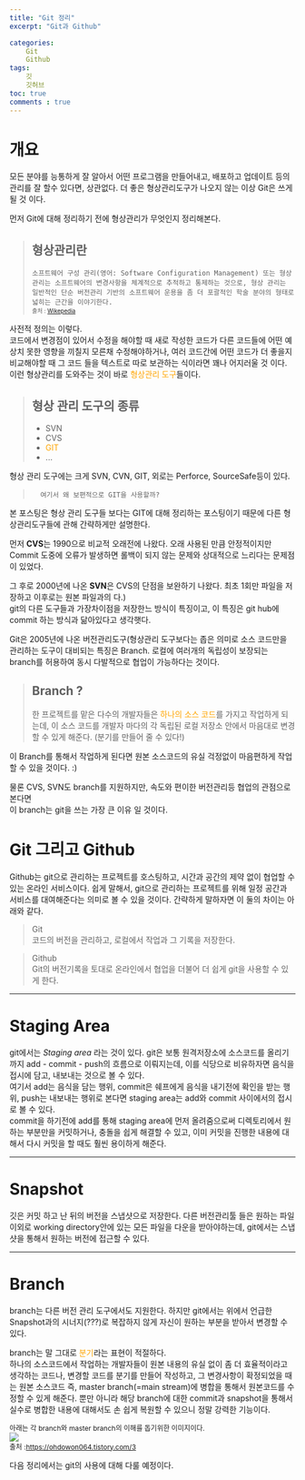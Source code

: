 ```yaml
---
title: "Git 정리"
excerpt: "Git과 Github"

categories:
    Git
    Github
tags:
    깃
    깃허브
toc: true
comments : true
---
```

# 개요  
모든 분야를 능통하게 잘 알아서 어떤 프로그램을 만들어내고, 배포하고 업데이트 등의 관리를 잘 할수 있다면, 상관없다. 더 좋은 형상관리도구가 나오지 않는 이상 Git은 쓰게 될 것 이다.  
  
먼저 Git에 대해 정리하기 전에 형상관리가 무엇인지 정리해본다.  
> ## 형상관리란  
> ``소프트웨어 구성 관리(영어: Software Configuration Management) 또는 형상 관리는 소프트웨어의 변경사항을 체계적으로 추적하고 통제하는 것으로, 형상 관리는 일반적인 단순 버전관리 기반의 소프트웨어 운용을 좀 더 포괄적인 학술 분야의 형태로 넓히는 근간을 이야기한다.``  <span style = "font-size: 10px">  
 출처 : [Wikepedia](https://ko.wikipedia.org/wiki/%EA%B5%AC%EC%84%B1_%EA%B4%80%EB%A6%AC)</span>  

 사전적 정의는 이렇다.  
 코드에서 변경점이 있어서 수정을 해야할 때 새로 작성한 코드가 다른 코드들에 어떤 예상치 못한 영향을 끼칠지 모른채 수정해야하거나, 여러 코드간에 어떤 코드가 더 좋을지 비교해야할 때 그 코드 들을 텍스트로 따로 보관하는 식이라면 꽤나 어지러울 것 이다.  
  이런 형상관리를 도와주는 것이 바로 <span style = "color : orange">형상관리 도구</span>들이다.
  
>## 형상 관리 도구의 종류  
> - SVN
> - CVS
> - <span style = "color :orange">GIT</span> 
> - ...  

형상 관리 도구에는 크게 SVN, CVN, GIT, 외로는 Perforce, SourceSafe등이 있다. 

>``  
여기서 왜 보편적으로 GIT을 사용할까? 
``  

본 포스팅은 형상 관리 도구들 보다는 GIT에 대해 정리하는 포스팅이기 때문에 다른 형상관리도구들에 관해 간략하게만 설명한다.  
  
먼저 <strong>CVS</strong>는 1990으로 비교적 오래전에 나왔다. 오래 사용된 만큼 안정적이지만 Commit 도중에 오류가 발생하면 롤백이 되지 않는 문제와 상대적으로 느리다는 문제점이 있었다.  

그 후로 2000년에 나온 <strong>SVN</strong>은 CVS의 단점을 보완하기 나왔다. 최초 1회만 파일을 저장하고 이후로는 원본 파일과의 다.)  
git의 다른 도구들과 가장차이점을 저장한느 방식이 특징이고, 이 특징은 git hub에 commit 하는 방식과 닮아있다고 생각햇다.  

Git은 2005년에 나온 버전관리도구(형상관리 도구보다는 좁은 의미로 소스 코드만을 관리하는 도구이 대비되는 특징은 Branch. 로컬에 여러개의 독립성이 보장되는 branch를 허용하여 동시 다발적으로 협업이 가능하다는 것이다.

>## Branch ?  
>한 프로젝트를 맡은 다수의 개발자들은 
<span style = "color : orange"> 하나의 소스 코드</span>를 가지고 작업하게 되는데, 이 소스 코드를 개발자 마다의 각 독립된 로컬 저장소 안에서 마음대로 변경할 수 있게 해준다. (분기를 만들어 줄 수 있다!)
  
이 Branch를 통해서 작업하게 된다면 원본 소스코드의 유실 걱정없이 마음편하게 작업할 수 있을 것이다. :)

물론 CVS, SVN도 branch를 지원하지만, 속도와 편이한 버전관리등 협업의 관점으로 본다면    
이 branch는 git을 쓰는 가장 큰 이유 일 것이다.  

# Git 그리고 Github  
Github는 git으로 관리하는 프로젝트를 
호스팅하고, 시간과 공간의 제약 없이 협업할 수 있는 온라인 서비스이다. 쉽게 말해서, git으로 관리하는 프로젝트를 위해 일정 공간과 서비스를 대여해준다는 의미로 볼 수 있을 것이다. 간략하게 말하자면 이 둘의 차이는 아래와 같다.  
>Git  
>코드의 버전을 관리하고, 로컬에서 작업과 그 기록을 저장한다.
  
>Github  
>Git의 버전기록을 토대로 온라인에서 협업을 더불어 더 쉽게 git을 사용할 수 있게 한다.

---------------------------

# Staging Area  
git에서는 _Staging area_ 라는 것이 있다. git은 보통 원격저장소에 소스코드를 올리기 까지 add - commit - push의 흐름으로 이뤄지는데, 이를 식당으로 비유하자면 음식을 접시에 담고, 내보내는 것으로 볼 수 있다.  
여기서 add는 음식을 담는 행위, commit은 쉐프에게 음식을 내기전에 확인을 받는 행위, push는 내보내는 행위로 본다면 staging area는 add와 commit 사이에서의 접시로 볼 수 있다.  
commit을 하기전에 add를 통해 staging  area에 먼저 올려줌으로써 디렉토리에서 원하는 부분만을 커밋하거나, 충돌을 쉽게 해결할 수 있고, 이미 커밋을 진행한 내용에 대해서 다시 커밋을 할 때도 훨씬 용이하게 해준다.  

-------------------------------  

# Snapshot  
깃은 커밋 하고 난 뒤의 버전을 스냅샷으로 저장한다. 다른 버전관리툴 들은 원하는 파일 이외로 working directory안에 있는 모든 파일을 다운을 받아야하는데, git에서는 스냅샷을 통해서 원하는 버전에 접근할 수 있다.  

------------------------------

# Branch
branch는 다른 버전 관리 도구에서도 지원한다. 하지만 git에서는 위에서 언급한 Snapshot과의 시너지(???)로 복잡하지 않게 자신이 원하는 부분을 받아서 변경할 수 있다.  

branch는 말 그대로 <span style = "color : orange">분기</span>라는 표현이 적절하다.  
하나의 소스코드에서 작업하는 개발자들이 원본 내용의 유실 없이 좀 더 효율적이라고 생각하는 코드나, 변경할 코드를 분기를 만들어 작성하고, 그 변경사항이 확정되었을 때는 원본 소스코드 즉, master branch(=main stream)에 병합을 통해서 원본코드를 수정할 수 있게 해준다. 뿐만 아니라 해당 branch에 대한 commit과 snapshot을 통해서 실수로 병합한 내용에 대해서도 손 쉽게 복원할 수 있으니 정말 강력한 기능이다.  

   

<span style ="font-size : 12px">아래는 각 branch와 master branch의 이해를 돕기위한 이미지이다.</span>  
<img src = "../../../assets/images/git/git_branch.png">  
<span style ="font-size : 12px">출처 :[https://ohdowon064.tistory.com/3 ](https://ohdowon064.tistory.com/3)</span>  

다음 정리에서는 git의 사용에 대해 다룰 예정이다.